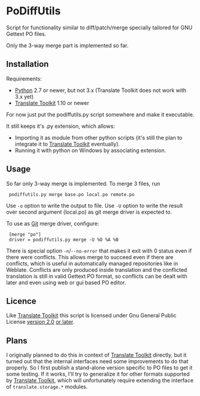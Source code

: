 PoDiffUtils
===========

Script for functionality similar to diff/patch/merge specially tailored for
GNU Gettext PO files.

Only the 3-way merge part is implemented so far.

Installation
------------

Requirements:

 - [Python][Python] 2.7 or newer, but not 3.x (Translate Toolkit does not work with 3.x
  yet)
 - [Translate Toolkit][TT] 1.10 or newer

For now just put the podiffutils.py script somewhere and make it executable.

It still keeps it's .py extension, which allows:
 - Importing it as module from other python scripts (it's still the plan to
   integrate it to [Translate Toolkit][TT] eventually).
 - Running it with python on Windows by associating extension.

Usage
-----

So far only 3-way merge is implemented. To merge 3 files, run

     podiffutils.py merge base.po local.po remote.po

Use `-o` option to write the output to file. Use `-U` option to write the result
over second argument (local.po) as git merge driver is expected to.

To use as [Git][Git] merge driver, configure:

     [merge "po"]
     driver = podiffutils.py merge -U %O %A %B

There is special option `-n`/`--no-error` that makes it exit with 0 status
even if there were conflicts. This allows merge to succeed even if there are
conflicts, which is useful in automatically managed repositories like in
Weblate. Conflicts are only produced inside translation and the conflicted
translation is still in valid Gettext PO format, so conflicts can be dealt
with later and even using web or gui based PO editor.

Licence
-------

Like [Translate Toolkit][TT] this script is licensed under
Gnu General Public License [version 2.0][GPL-2.0] [or later][GPL].

Plans
-----

I originally planned to do this in context of [Translate Toolkit][TT]
directly, but it turned out that the internal interfaces need some
improvements to do that properly. So I first publish a stand-alone version
specific to PO files to get it some testing. If it works, I'll try to
generalize it for other formats supported by [Translate Toolkit][TT], which
will unfortunately require extending the interface of `translate.storage.*`
modules.

[Python]: http://www.python.org/
[TT]: http://toolkit.translatehouse.org/
[Git]: http://git-scm.com/
[GPL]: http://www.gnu.org/licenses/gpl.html
[GPL-2.0]: http://www.gnu.org/licenses/old-licenses/gpl-2.0.html
